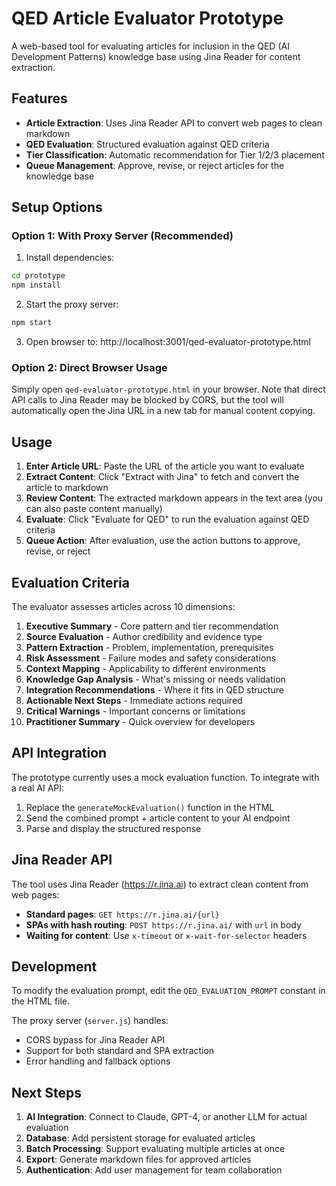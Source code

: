# QED Article Evaluator Prototype

A web-based tool for evaluating articles for inclusion in the QED (AI Development Patterns) knowledge base using Jina Reader for content extraction.

## Features

- **Article Extraction**: Uses Jina Reader API to convert web pages to clean markdown
- **QED Evaluation**: Structured evaluation against QED criteria
- **Tier Classification**: Automatic recommendation for Tier 1/2/3 placement
- **Queue Management**: Approve, revise, or reject articles for the knowledge base

## Setup Options

### Option 1: With Proxy Server (Recommended)

1. Install dependencies:
```bash
cd prototype
npm install
```

2. Start the proxy server:
```bash
npm start
```

3. Open browser to: http://localhost:3001/qed-evaluator-prototype.html

### Option 2: Direct Browser Usage

Simply open `qed-evaluator-prototype.html` in your browser. Note that direct API calls to Jina Reader may be blocked by CORS, but the tool will automatically open the Jina URL in a new tab for manual content copying.

## Usage

1. **Enter Article URL**: Paste the URL of the article you want to evaluate
2. **Extract Content**: Click "Extract with Jina" to fetch and convert the article to markdown
3. **Review Content**: The extracted markdown appears in the text area (you can also paste content manually)
4. **Evaluate**: Click "Evaluate for QED" to run the evaluation against QED criteria
5. **Queue Action**: After evaluation, use the action buttons to approve, revise, or reject

## Evaluation Criteria

The evaluator assesses articles across 10 dimensions:

1. **Executive Summary** - Core pattern and tier recommendation
2. **Source Evaluation** - Author credibility and evidence type
3. **Pattern Extraction** - Problem, implementation, prerequisites
4. **Risk Assessment** - Failure modes and safety considerations
5. **Context Mapping** - Applicability to different environments
6. **Knowledge Gap Analysis** - What's missing or needs validation
7. **Integration Recommendations** - Where it fits in QED structure
8. **Actionable Next Steps** - Immediate actions required
9. **Critical Warnings** - Important concerns or limitations
10. **Practitioner Summary** - Quick overview for developers

## API Integration

The prototype currently uses a mock evaluation function. To integrate with a real AI API:

1. Replace the `generateMockEvaluation()` function in the HTML
2. Send the combined prompt + article content to your AI endpoint
3. Parse and display the structured response

## Jina Reader API

The tool uses Jina Reader (https://r.jina.ai) to extract clean content from web pages:

- **Standard pages**: `GET https://r.jina.ai/{url}`
- **SPAs with hash routing**: `POST https://r.jina.ai/` with `url` in body
- **Waiting for content**: Use `x-timeout` or `x-wait-for-selector` headers

## Development

To modify the evaluation prompt, edit the `QED_EVALUATION_PROMPT` constant in the HTML file.

The proxy server (`server.js`) handles:
- CORS bypass for Jina Reader API
- Support for both standard and SPA extraction
- Error handling and fallback options

## Next Steps

1. **AI Integration**: Connect to Claude, GPT-4, or another LLM for actual evaluation
2. **Database**: Add persistent storage for evaluated articles
3. **Batch Processing**: Support evaluating multiple articles at once
4. **Export**: Generate markdown files for approved articles
5. **Authentication**: Add user management for team collaboration